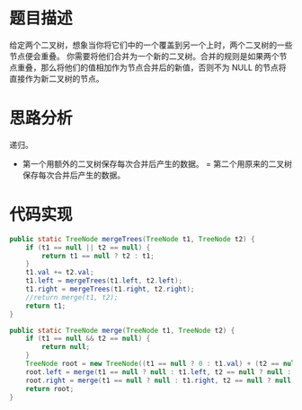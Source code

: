 # 题目描述
给定两个二叉树，想象当你将它们中的一个覆盖到另一个上时，两个二叉树的一些节点便会重叠。
你需要将他们合并为一个新的二叉树。合并的规则是如果两个节点重叠，那么将他们的值相加作为节点合并后的新值，否则不为 NULL 的节点将直接作为新二叉树的节点。

# 思路分析
递归。

- 第一个用额外的二叉树保存每次合并后产生的数据。
= 第二个用原来的二叉树保存每次合并后产生的数据。

# 代码实现
```java
public static TreeNode mergeTrees(TreeNode t1, TreeNode t2) {
    if (t1 == null || t2 == null) {
        return t1 == null ? t2 : t1;
    }
    t1.val += t2.val;
    t1.left = mergeTrees(t1.left, t2.left);
    t1.right = mergeTrees(t1.right, t2.right);
    //return merge(t1, t2);
    return t1;
}

public static TreeNode merge(TreeNode t1, TreeNode t2) {
    if (t1 == null && t2 == null) {
        return null;
    }
    TreeNode root = new TreeNode((t1 == null ? 0 : t1.val) + (t2 == null ? 0 : t2.val));
    root.left = merge(t1 == null ? null : t1.left, t2 == null ? null : t2.left);
    root.right = merge(t1 == null ? null : t1.right, t2 == null ? null : t2.right);
    return root;
}
```
